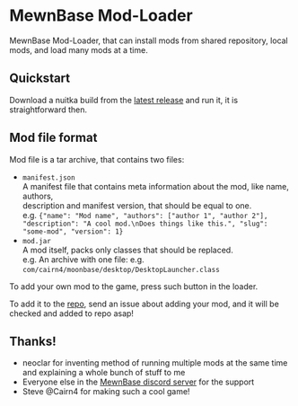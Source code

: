 # MewnBase Mod-Loader
MewnBase Mod-Loader, that can install mods from shared repository, local mods,
and load many mods at a time.

## Quickstart
Download a nuitka build from the [latest release](https://github.com/thisisignitedoreo/mbml/releases/latest)
and run it, it is straightforward then.

## Mod file format
Mod file is a tar archive, that contains two files:
- `manifest.json`<br/>
  A manifest file that contains meta information about the mod, like name, authors,<br/>
  description and manifest version, that should be equal to one.<br/>
  e.g. `{"name": "Mod name", "authors": ["author 1", "author 2"], "description": "A cool mod.\nDoes things like this.", "slug": "some-mod", "version": 1}`
- `mod.jar`<br/>
  A mod itself, packs only classes that should be replaced.<br/>
  e.g. An archive with one file: e.g. `com/cairn4/moonbase/desktop/DesktopLauncher.class`

To add your own mod to the game, press such button in the loader.

To add it to the [repo](https://github.com/thisisignitedoreo/mbml-repo), send an
issue about adding your mod, and it will be checked and added to repo asap!

## Thanks!

- neoclar for inventing method of running multiple mods at the same time and explaining a whole bunch of stuff to me
- Everyone else in the [MewnBase discord server](https://discord.gg/mewnbase) for the support
- Steve @Cairn4 for making such a cool game!

